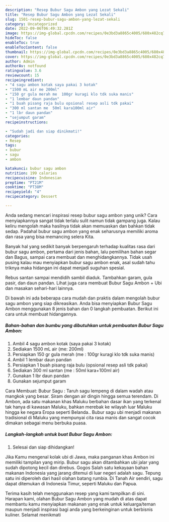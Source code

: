 ```yaml
---
description: "Resep Bubur Sagu Ambon yang Lezat Sekali"
title: "Resep Bubur Sagu Ambon yang Lezat Sekali"
slug: 1501-resep-bubur-sagu-ambon-yang-lezat-sekali
category: Uncategorized
date: 2022-09-06T06:49:32.281Z
image: https://img-global.cpcdn.com/recipes/0e3bd3a8865c4005/680x482cq70/bubur-sagu-ambon-foto-resep-utama.jpg
hideToc: false
enableToc: true
enableTocContent: false
thumbnail: https://img-global.cpcdn.com/recipes/0e3bd3a8865c4005/680x482cq70/bubur-sagu-ambon-foto-resep-utama.jpg
cover: https://img-global.cpcdn.com/recipes/0e3bd3a8865c4005/680x482cq70/bubur-sagu-ambon-foto-resep-utama.jpg
author: Admin
authorAv: notfound
ratingvalue: 3.6
reviewcount: 15
recipeingredient:
- "4 sagu ambon kotak saya pakai 3 kotak"
- "1500 mL air me 200ml"
- "150 gr gula merah me  100gr kuragi klo tdk suka manis"
- "1 lembar daun pandan"
- "1 buah pisang raja bulu opsional resep asli tdk pakai"
- "300 ml santan me  50ml kara100ml air"
- "1 lbr daun pandan"
- "sejumput garam"
recipeinstructions:

- "Sudah jadi dan siap dinikmati!"
categories:
- Resep
tags:
- bubur
- sagu
- ambon

katakunci: bubur sagu ambon 
nutrition: 199 calories
recipecuisine: Indonesian
preptime: "PT21M"
cooktime: "PT38M"
recipeyield: "4"
recipecategory: Dessert

---
```





Anda sedang mencari inspirasi resep bubur sagu ambon yang unik? Cara menyiapkannya sangat tidak terlalu sulit namun tidak gampang juga. Kalau keliru mengolah maka hasilnya tidak akan memuaskan dan bahkan tidak sedap. Padahal bubur sagu ambon yang enak seharusnya memiliki aroma dan rasa yang bisa memancing selera Kita.





Banyak hal yang sedikit banyak berpengaruh terhadap kualitas rasa dari bubur sagu ambon, pertama dari jenis bahan, lalu pemilihan bahan segar dan Bagus, sampai cara membuat dan menghidangkannya. Tidak usah pusing kalau mau menyiapkan bubur sagu ambon enak,      asal sudah tahu triknya maka hidangan ini dapat menjadi suguhan spesial.














Rebus santan sampai mendidih sambil diaduk. Tambahkan garam, gula pasir, dan daun pandan. Lihat juga cara membuat Bubur Sagu Ambon + Ubi dan masakan sehari-hari lainnya.






Di bawah ini ada beberapa cara mudah dan praktis dalam mengolah bubur sagu ambon yang siap dikreasikan. Anda bisa menyiapkan Bubur Sagu Ambon menggunakan 8 jenis bahan dan 0 langkah pembuatan. Berikut ini cara untuk membuat hidangannya.

<!--inarticleads1-->

##### Bahan-bahan dan bumbu yang dibutuhkan untuk pembuatan Bubur Sagu Ambon:

1. Ambil 4 sagu ambon kotak (saya pakai 3 kotak)
1. Sediakan 1500 mL air (me: 200ml)
1. Persiapkan 150 gr gula merah (me : 100gr kuragi klo tdk suka manis)
1. Ambil 1 lembar daun pandan
1. Persiapkan 1 buah pisang raja bulu (opsional resep asli tdk pakai)
1. Sediakan 300 ml santan (me : 50ml kara+100ml air)
1. Gunakan 1 lbr daun pandan
1. Gunakan sejumput garam


Cara Membuat: Bubur Sagu : Taruh sagu lempeng di dalam wadah atau mangkok yang besar. Siram dengan air dingin hingga semua terendam. Di Ambon, ada satu makanan khas Maluku berbahan dasar ikan yang terkenal tak hanya di kawasan Maluku, bahkan merebak ke wilayah luar Maluku hingga ke negara Eropa seperti Belanda.. Bubur sagu ubi menjadi makanan tradisional di Maluku yang mempunyai cita rasa manis dan sangat cocok dimakan sebagai menu berbuka puasa. 

<!--inarticleads2-->

##### Langkah-langkah untuk buat Bubur Sagu Ambon:


1. Selesai dan siap dihidangkan!

Jika Kamu mengenal kolak ubi di Jawa, maka panganan khas Ambon ini memiliki tampilan yang mirip. Bubur sagu akan ditambahkan ubi jalar yang sudah dipotong kecil dan direbus. Gogos Salah satu kekayaan bahan makanan Indonesia yang jarang ditemui di luar negeri adalah sagu. Tepung satu ini diperoleh dari hasil olahan batang rumbia. Di Tanah Air sendiri, sagu dapat ditemukan di Indonesia Timur, seperti Maluku dan Papua. 

Terima kasih telah menggunakan resep yang kami tampilkan di sini. Harapan kami, olahan Bubur Sagu Ambon yang mudah di atas dapat membantu kamu menyiapkan makanan yang enak untuk keluarga/teman maupun menjadi inspirasi bagi anda yang berkeinginan untuk berbisnis kuliner. Selamat menikmati
